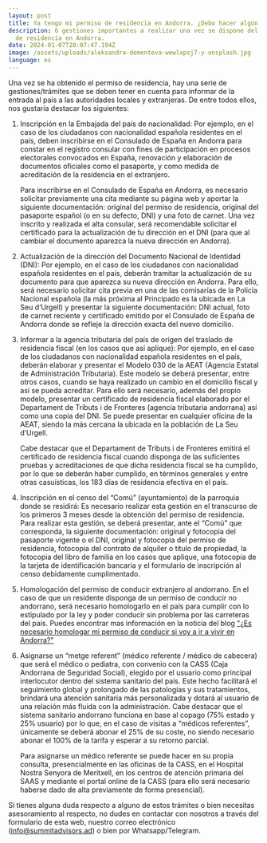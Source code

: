 ```yaml
---
layout: post
title: Ya tengo mi permiso de residencia en Andorra. ¿Debo hacer algún trámite más?
description: 6 gestiones importantes a realizar una vez se dispone del permiso
  de residencia en Andorra.
date: 2024-01-07T20:07:47.194Z
image: /assets/uploads/aleksandra-dementeva-wewlxpsj7-y-unsplash.jpg
language: es
---
```

Una vez se ha obtenido el permiso de residencia, hay una serie de gestiones/trámites que se deben tener en cuenta para informar de la entrada al país a las autoridades locales y extranjeras. De entre todos ellos, nos gustaría destacar los siguientes:

1. Inscripción en la Embajada del país de nacionalidad: Por ejemplo, en el caso de los ciudadanos con nacionalidad española residentes en el país, deben inscribirse en el Consulado de España en Andorra para constar en el registro consular con fines de participación en procesos electorales convocados en España, renovación y elaboración de documentos oficiales como el pasaporte, y como medida de acreditación de la residencia en el extranjero.

   Para inscribirse en el Consulado de España en Andorra, es necesario solicitar previamente una cita mediante su página web y aportar la siguiente documentación: original del permiso de residencia, original del pasaporte español (o en su defecto, DNI) y una foto de carnet. Una vez inscrito y realizada el alta consular, será recomendable solicitar el certificado para la actualización de tu dirección en el DNI (para que al cambiar el documento aparezca la nueva dirección en Andorra).
2. Actualización de la dirección del Documento Nacional de Identidad (DNI): Por ejemplo, en el caso de los ciudadanos con nacionalidad española residentes en el país, deberán tramitar la actualización de su documento para que aparezca su nueva dirección en Andorra. Para ello, será necesario solicitar cita previa en una de las comisarías de la Policía Nacional española (la más próxima al Principado es la ubicada en La Seu d’Urgell) y presentar la siguiente documentación: DNI actual, foto de carnet reciente y certificado emitido por el Consulado de España de Andorra donde se refleje la dirección exacta del nuevo domicilio.
3. Informar a la agencia tributaria del país de origen del traslado de residencia fiscal (en los casos que así aplique): Por ejemplo, en el caso de los ciudadanos con nacionalidad española residentes en el país, deberán elaborar y presentar el Modelo 030 de la AEAT (Agencia Estatal de Administración Tributaria). Este modelo se deberá presentar, entre otros casos, cuando se haya realizado un cambio en el domicilio fiscal y así se pueda acreditar. Para ello será necesario, además del propio modelo, presentar un certificado de residencia fiscal elaborado por el Departament de Tributs i de Fronteres (agencia tributaria andorrana) así como una copia del DNI. Se puede presentar en cualquier oficina de la AEAT, siendo la más cercana la ubicada en la población de La Seu d’Urgell.

   Cabe destacar que el Departament de Tributs i de Fronteres emitirá el certificado de residencia fiscal cuando disponga de las suficientes pruebas y acreditaciones de que dicha residencia fiscal se ha cumplido, por lo que se deberán haber cumplido, en términos generales y entre otras casuísticas, los 183 días de residencia efectiva en el país.
4. Inscripción en el censo del “Comú” (ayuntamiento) de la parroquia donde se residirá: Es necesario realizar esta gestión en el transcurso de los primeros 3 meses desde la obtención del permiso de residencia. Para realizar esta gestión, se deberá presentar, ante el “Comú” que corresponda, la siguiente documentación: original y fotocopia del pasaporte vigente o el DNI, original y fotocopia del permiso de residencia, fotocopia del contrato de alquiler o título de propiedad, la fotocopia del libro de familia en los casos que aplique, una fotocopia de la tarjeta de identificación bancaria y el formulario de inscripción al censo debidamente cumplimentado.
5. Homologación del permiso de conducir extranjero al andorrano. En el caso de que un residente disponga de un permiso de conducir no andorrano, será necesario homologarlo en el país para cumplir con lo estipulado por la ley y poder conducir sin problema por las carreteras del país. Puedes encontrar mas información en la noticia del blog ["¿Es necesario homologar mi permiso de conducir si voy a ir a vivir en Andorra?"](https://summitadvisors.ad/es/blog/2022-03-01-homologar-permiso-conducir)
6. Asignarse un “metge referent” (médico referente / médico de cabecera) que será el médico o pediatra, con convenio con la CASS (Caja Andorrana de Seguridad Social), elegido por el usuario como principal interlocutor dentro del sistema sanitario del país. Este hecho facilitará el seguimiento global y prolongado de las patologías y sus tratamientos, brindará una atención sanitaria más personalizada y dotará al usuario de una relación más fluida con la administración. Cabe destacar que el sistema sanitario andorrano funciona en base al copago (75% estado y 25% usuario) por lo que, en el caso de visitas a “médicos referentes”, únicamente se deberá abonar el 25% de su coste, no siendo necesario abonar el 100% de la tarifa y esperar a su retorno parcial.

   Para asignarse un médico referente se puede hacer en su propia consulta, presencialmente en las oficinas de la CASS, en el Hospital Nostra Senyora de Meritxell, en los centros de atención primaria del SAAS y mediante el portal online de la CASS (para ello será necesario haberse dado de alta previamente de forma presencial).

Si tienes alguna duda respecto a alguno de estos trámites o bien necesitas asesoramiento al respecto, no dudes en contactar con nosotros a través del formulario de esta web, nuestro correo electrónico (info@summitadvisors.ad) o bien por Whatsapp/Telegram.
